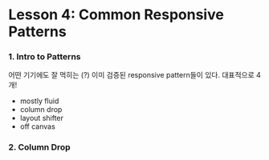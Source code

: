 # Lesson 4: Common Responsive Patterns



### 1. Intro to Patterns

어떤 기기에도 잘 먹히는 (?) 이미 검증된 responsive pattern들이 있다. 대표적으로 4개!

- mostly fluid
- column drop
- layout shifter
- off canvas



### 2. Column Drop

